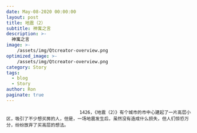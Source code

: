 ```yaml
---
date: May-08-2020 00:00:00
layout: post
title: 地震（2）
subtitle: 神寓之言
description: >-
  神寓之言
image: >-
    /assets/img/Qtcreator-overview.png
optimized_image: >-
    /assets/img/Qtcreator-overview.png
category: Story
tags:
  - blog
  - Story
author: Ron
paginate: true
---
```


							　　1426，《地震（2）》有个城市的市中心建起了一片高层小区，吸引了不少想买房的人，但是，一场地震发生后，虽然没有造成什么损失，但人们惊恐万分，纷纷放弃了买高层的想法。
							
							
						